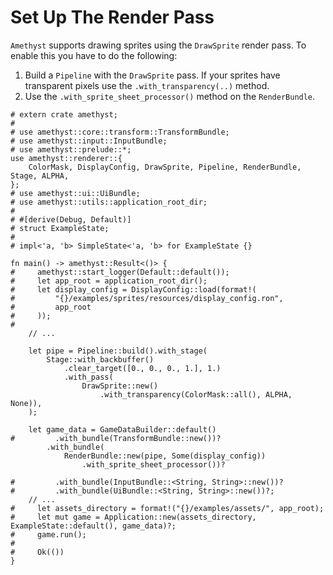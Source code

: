 # Set Up The Render Pass

`Amethyst` supports drawing sprites using the `DrawSprite` render pass. To enable this you have to do the following:

1. Build a `Pipeline` with the `DrawSprite` pass. If your sprites have transparent pixels use the `.with_transparency(..)` method.
2. Use the `.with_sprite_sheet_processor()` method on the `RenderBundle`.

```rust,no_run,noplaypen
# extern crate amethyst;
#
# use amethyst::core::transform::TransformBundle;
# use amethyst::input::InputBundle;
# use amethyst::prelude::*;
use amethyst::renderer::{
    ColorMask, DisplayConfig, DrawSprite, Pipeline, RenderBundle, Stage, ALPHA,
};
# use amethyst::ui::UiBundle;
# use amethyst::utils::application_root_dir;
#
# #[derive(Debug, Default)]
# struct ExampleState;
#
# impl<'a, 'b> SimpleState<'a, 'b> for ExampleState {}

fn main() -> amethyst::Result<()> {
#     amethyst::start_logger(Default::default());
#     let app_root = application_root_dir();
#     let display_config = DisplayConfig::load(format!(
#         "{}/examples/sprites/resources/display_config.ron",
#         app_root
#     ));
#
    // ...

    let pipe = Pipeline::build().with_stage(
        Stage::with_backbuffer()
            .clear_target([0., 0., 0., 1.], 1.)
            .with_pass(
                DrawSprite::new()
                    .with_transparency(ColorMask::all(), ALPHA, None)),
    );

    let game_data = GameDataBuilder::default()
#         .with_bundle(TransformBundle::new())?
        .with_bundle(
            RenderBundle::new(pipe, Some(display_config))
                .with_sprite_sheet_processor())?

#         .with_bundle(InputBundle::<String, String>::new())?
#         .with_bundle(UiBundle::<String, String>::new())?;
    // ...
#     let assets_directory = format!("{}/examples/assets/", app_root);
#     let mut game = Application::new(assets_directory, ExampleState::default(), game_data)?;
#     game.run();
#
#     Ok(())
}
```

